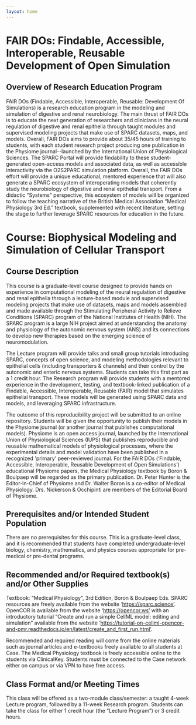 ```yaml
---
layout: home
---
```


# **FAIR DOs:** Findable, Accessible, Interoperable, Reusable Development of Open Simulation
## Overview of Research Education Program
FAIR DOs (Findable, Accessible, Interoperable, Reusable: Development Of Simulations) is a research education program in the modeling and simulation of digestive and renal neurobiology. The main thrust of FAIR DOs is to educate the next generation of researchers and clinicians in the neural regulation of digestive and renal epithelia through taught modules and supervised modeling projects that make use of SPARC datasets, maps, and models. Overall, FAIR DOs aims to provide about 35/45 hours of training to students, with each student research project producing one publication in the Physiome journal--launched by the International Union of Physiological Sciences. The SPARC Portal will provide findability to these student- generated open-access models and associated data, as well as accessible interactivity via the O2S2PARC simulation platform. Overall, the FAIR DOs effort will provide a unique educational, mentored experience that will also generate a SPARC ecosystem of interoperating models that coherently study the neurobiology of digestive and renal epithelial transport. From a didactic “Systems” perspective, this ecosystem of models will be organized to follow the teaching narrative of the British Medical Association “Medical Physiology 3rd Ed.” textbook, supplemented with recent literature, setting the stage to further leverage SPARC resources for education in the future.
# **Course:** Biophysical Modeling and Simulation of Cellular Transport 
## Course Description
This course is a graduate-level course designed to provide hands on experience in computational modeling of the neural regulation of digestive and renal epithelia through a lecture-based module and supervised modeling projects that make use of datasets, maps and models assembled and made available through the Stimulating Peripheral Activity to Relieve Conditions (SPARC) program of the National Institutes of Health (NIH). The SPARC program is a large NIH project aimed at understanding the anatomy and physiology of the autonomic nervous system (ANS) and its connections to develop new therapies based on the emerging science of neuromodulation. 

The Lecture program will provide talks and small group tutorials introducing SPARC, concepts of open science, and modeling methodologies relevant to epithelial cells (including transporters & channels) and their control by the autonomic and enteric nervous systems. Students can take this first part as a 1 credit hour.
The Research program will provide students with a mentored experience in the development, testing, and textbook-linked publication of a Findable, Accessible, Interoperable, Reusable (FAIR) model that simulates epithelial transport. These models will be generated using SPARC data and models, and leveraging SPARC infrastructure.

The outcome of this reproducibility project will be submitted to an online repository. Students will be given the opportunity to publish their models in the Physiome journal (or another journal that publishes computational models). Physiome is an open access journal, launched by the International Union of Physiological Sciences (IUPS) that publishes reproducible and reusable mathematical models of physiological processes, where the experimental details and model validation have been published in a recognized 'primary' peer-reviewed journal. For the FAIR DOs (‘Findable, Accessible, Interoperable, Reusable Development of Open Simulations’) educational Physiome papers, the Medical Physiology textbook by Boron & Boulpaep will be regarded as the primary publication. Dr. Peter Hunter is the Editor-in-Chief of Physiome and Dr. Walter Boron is a co-editor of Medical Physiology. Drs. Nickerson & Occhipinti are members of the Editorial Board of Physiome.

## Prerequisites and/or Intended Student Population
There are no prerequisites for this course. This is a graduate-level class, and it is recommended that students have completed undergraduate-level biology, chemistry, mathematics, and physics courses appropriate for pre-medical or pre-dental programs. 

## Recommended and/or Required textbook(s) and/or Other Supplies 
Textbook: “Medical Physiology”, 3rd Edition, Boron & Boulpaep Eds.
SPARC resources are freely available from the website ‘https://sparc.science’. OpenCOR is available from the website ‘https://opencor.ws’ with an introductory tutorial “Create and run a simple CellML model: editing and simulation” available from the website ‘https://tutorial-on-cellml-opencor-and-pmr.readthedocs.io/en/latest/create_and_first_run.html’.

Recommended and required reading will come from the online materials such as journal articles and e-textbooks freely available to all students at Case.  The Medical Physiology textbook is freely accessible online to the students via ClinicalKey. Students must be connected to the Case network either on campus or via VPN to have free access.

## Class Format and/or Meeting Times   
This class will be offered as a two-module class/semester: a taught 4-week Lecture program, followed by a 11-week Research program. Students can take the class for either 1 credit hour (the “Lecture Program”) or 3 credit hours. 

